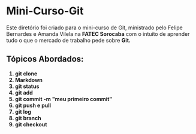 # Mini-Curso-Git    
<p>Este diretório foi criado para o mini-curso de Git, ministrado pelo Felipe Bernardes e Amanda Vilela na <b>FATEC Sorocaba</b> com o intuíto de aprender tudo o que o mercado de trabalho pede sobre <b>Git<b>.</p>

<h2>Tópicos Abordados:</h2>
<ol>
<li>git clone</li>
<li>Markdown</li>
<li>git status</li>
<li>git add</li>
<li>git commit -m "meu primeiro commit"</li>
<li>git push e pull</li>
<li>git log</li>
<li>git branch</li>
<li>git checkout</li>
</ol>